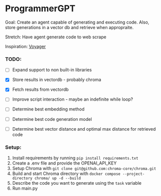 # ProgrammerGPT

Goal: Create an agent capable of generating and executing code. Also, store generations in a vector db and retrieve when appropraite. 

Stretch: Have agent generate code to web scrape

Inspiration: [Voyager](https://github.com/MineDojo/Voyager)

### TODO: 
- [ ] Expand support to non built-in libraries 
- [x] Store results in vectordb - probably chroma
- [x] Fetch results from vectordb 
- [ ] Improve script interaction - maybe an indefinite while loop?
- [ ] Determine best embedding method
- [ ] Determine best code generation model
- [ ] Determine best vector distance and optimal max distance for retrieved code


### Setup:
1. Install requirements by running ```pip install requirements.txt```
2. Create a .env file and provide the OPENAI_API_KEY
3. Setup Chroma with ```git clone git@github.com:chroma-core/chroma.git```
4. Build and start Chroma directory with ```docker compose --project-directory chroma/ up -d --build```
5. Describe the code you want to generate using the `task` variable 
6. Run main.py
